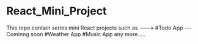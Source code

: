 ﻿# React_Mini_Project
 This repo contain series mini React projects such as --->
 #Todo App
 ---Cominng soon
 #Weather App
 #Music App
 any more.....
